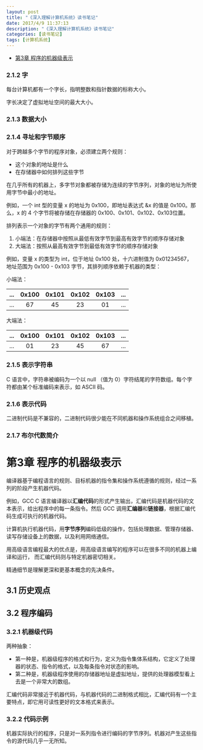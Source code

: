 ```yaml
---
layout: post
title: "《深入理解计算机系统》读书笔记"
date: 2017/4/9 11:37:13 
description: "《深入理解计算机系统》读书笔记"
categories: [读书笔记]
tags: [计算机系统]
---
```


* [第3章 程序的机器级表示](#3)



### 2.1.2 字

每台计算机都有一个字长，指明整数和指针数据的标称大小。

字长决定了虚拟地址空间的最大大小。

### 2.1.3 数据大小



### 2.1.4 寻址和字节顺序 

对于跨越多个字节的程序对象，必须建立两个规则：

* 这个对象的地址是什么
* 在存储器中如何排列这些字节

在几乎所有的机器上，多字节对象都被存储为连续的字节序列，对象的地址为所使用字节中最小的地址。

例如，一个 int 型的变量 x 的地址为 0x100，即地址表达式 &x 的值是 0x100。那么，x 的 4 个字节将被存储在存储器的 0x100、0x101、0x102、0x103位置。

排列表示一个对象的字节有两个通用的规则：

1. 小端法：在存储器中按照从最低有效字节到最高有效字节的顺序存储对象
2. 大端法：按照从最高有效字节到最低有效字节的顺序存储对象

例如，变量 x 的类型为 int，位于地址 0x100 处，十六进制值为 0x01234567，地址范围为 0x100 - 0x103 字节，其排列顺序依赖于机器的类型：

小端法：

| ... | 0x100 | 0x101 | 0x102 | 0x103 | ... |
|:---:|:-----:|:-----:|:-----:|:-----:|:---:|
| ... |  67   |  45   |  23   |  01   | ... |

大端法：

| ... | 0x100 | 0x101 | 0x102 | 0x103 | ... |
|:---:|:-----:|:-----:|:-----:|:-----:|:---:|
| ... |  01   |  23   |  45   |  67   | ... |


### 2.1.5 表示字符串

C 语言中，字符串被编码为一个以 null （值为 0）字符结尾的字符数组。每个字符都由某个标准编码来表示，如 ASCII 码。


### 2.1.6 表示代码

二进制代码是不兼容的，二进制代码很少能在不同机器和操作系统组合之间移植。


### 2.1.7 布尔代数简介




# <span id="3">第3章 程序的机器级表示</span>

编译器基于编程语言的规则、目标机器的指令集和操作系统遵循的规则，经过一系列的阶段产生机器代码。

例如，GCC C 语言编译器以**汇编代码**的形式产生输出，汇编代码是机器代码的文本表示，给出程序中的每一条指令。然后 GCC 调用**汇编器**和**链接器**，根据汇编代码生成可执行的机器代码。

计算机执行机器代码，用**字节序列**编码低级的操作，包括处理数据、管理存储器、读写存储设备上的数据，以及利用网络通信。

用高级语言编程最大的优点是，用高级语言编写的程序可以在很多不同的机器上编译和运行， 而汇编代码则与特定机器密切相关。

精通细节是理解更深和更基本概念的先决条件。


## 3.1 历史观点

## 3.2 程序编码

### 3.2.1 机器级代码

两种抽象：

* 第一种是，机器级程序的格式和行为，定义为指令集体系结构，它定义了处理器的状态、指令的格式，以及每条指令对状态的影响。
* 第二种是，机器级程序使用的存储器地址是虚拟地址，提供的处理器模型看上去是一个非常大的数组。

汇编代码非常接近于机器代码，与机器代码的二进制格式相比，汇编代码有一个主要特点，即它用可读性更好的文本格式来表示。

### 3.2.2 代码示例

机器实际执行的程序，只是对一系列指令进行编码的字节序列。机器对产生这些指令的源代码几乎一无所知。


